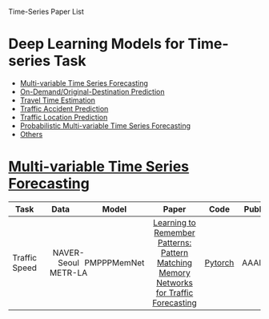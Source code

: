 Time-Series Paper List


# Deep Learning Models for Time-series Task

- <a href = "#Multi--variable-Time-Series-Forecasting">Multi-variable Time Series Forecasting</a>
- <a href = "#On--Demand/Original--Destination-Prediction">On-Demand/Original-Destination Prediction</a>
- <a href = "#Travel-Time-Estimation">Travel Time Estimation</a>
- <a href = "#Traffic-Accident-Prediction">Traffic Accident Prediction</a>
- <a href = "#Traffic-Location-Prediction">Traffic Location Prediction</a>
- <a href = "#Probabilistic-Multi--variable-Time-Series-Forecasting">Probabilistic Multi-variable Time Series Forecasting</a>
- <a href = "#Others">Others</a>



# [Multi-variable Time Series Forecasting](#content)
|         Task  |                    Data                         |         Model     |          Paper       |     Code     |       Publication       |
| :-----------: | :---------------------------------------------: | :---------------: | :------------------: | ----------- | ---------------------- |
| Traffic Speed | <div style="width: 150%"> NAVER-Seoul  <br>  METR-LA  <div> |         PMPPPMemNet         | [Learning to Remember Patterns: Pattern Matching Memory Networks for Traffic Forecasting](https://openreview.net/forum?id=wwDg3bbYBIq) | [Pytorch](https://github.com/HyunWookL/PM-MemNet) | AAAI2022/A 




